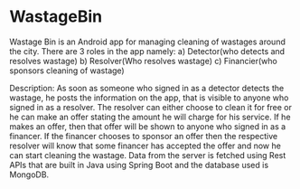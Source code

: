 # WastageBin
Wastage Bin is an Android app for managing cleaning of wastages around the city.
There are 3 roles in the app namely: 
 a) Detector(who detects and resolves wastage)
 b) Resolver(Who resolves wastage) 
 c) Financier(who sponsors cleaning of wastage)

Description:
As soon as someone who signed in as a detector detects the wastage, he posts the information on the app, that is visible to
anyone who signed in as a resolver. The resolver can either choose to clean it for free or he can make an offer stating the 
amount he will charge for his service. If he makes an offer, then that offer will be shown to anyone who signed in as a 
financer. If the financer chooses to sponsor an offer then the respective resolver will know that some financer has accepted
the offer and now he can start cleaning the wastage. Data from the server is fetched using Rest APIs that are 
built in Java using Spring Boot and the database used is MongoDB.
